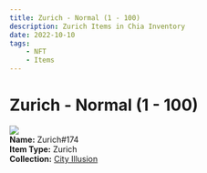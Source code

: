 ```yaml
---
title: Zurich - Normal (1 - 100)
description: Zurich Items in Chia Inventory
date: 2022-10-10
tags:
    - NFT
    - Items
---
```


# Zurich - Normal (1 - 100)
<div class="item_thumbnail">
<img loading="lazy" src="https://p42amaonuqjodoanxql2ncmbfjhke5ixtehzk6whvqux5xrg.arweave.net/fzQGAc2kEu-G4DbwXpomBKk6idReZD5V6x6wpft-4m0"><br/>
<div><strong>Name:</strong> Zurich#174</div>
<div><strong>Item Type:</strong> Zurich</div>
<div><strong>Collection:</strong> <a href="https://www.spacescan.io/xch/nft/collection/col1lend2dcn558km4wcwta4xnkfv3xpcmlp9kyt0m909emvfxechlyqdl5ndg">City Illusion</a></div>
</div>

